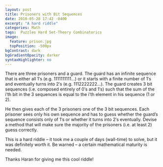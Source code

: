 ```yaml
---
layout: post
title: Prisoners with Bit Sequences
date: 2010-05-28 17:42 -0400
excerpt: "A hard riddle"
categories: Math
tags:  Puzzles Hard Set-Theory Combinatorics
image:
  feature: prison.jpg
  topPosition: -500px
bgContrast: dark
bgGradientOpacity: darker
syntaxHighlighter: no
---
```

There are three prisoners and a guard. The guard has an infinite sequence that is either all 1′s (e.g. 1111111111...) or it starts with a finite number of 1′s and eventually turns into 2′s (e.g. 1112222222...). The guard creates 3 bit sequences (i.e. composed entirely of 0′s and 1′s) such that the sum of the i’th bit in the 3 sequences is equal to the i’th element in his sequence (1 or 2).

He then gives each of the 3 prisoners one of the 3 bit sequences. Each prisoner sees only his own sequence and has to guess whether the guard’s sequence consists only of 1′s or whether it turns into 2′s eventually. Devise a method that will make sure the majority of the prisoners (i.e. at least 2) guess correctly.

This is a hard riddle – it took me a couple of days (wall-time) to solve, but it was definitely worth it. Be warned – a certain mathematical maturity is needed.

Thanks Haran for giving me this cool riddle!